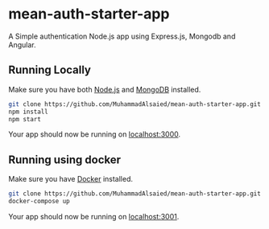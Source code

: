 # mean-auth-starter-app

A Simple authentication Node.js app using Express.js, Mongodb and Angular.

## Running Locally

Make sure you have both [Node.js](http://nodejs.org/) and [MongoDB](https://www.mongodb.com/) installed.

```sh
git clone https://github.com/MuhammadAlsaied/mean-auth-starter-app.git # or clone your own fork
npm install
npm start
```

Your app should now be running on [localhost:3000](http://localhost:3000/).

## Running using docker

Make sure you have [Docker](https://www.docker.com) installed.

```sh
git clone https://github.com/MuhammadAlsaied/mean-auth-starter-app.git # or clone your own fork
docker-compose up
```

Your app should now be running on [localhost:3001](http://localhost:3001/).

